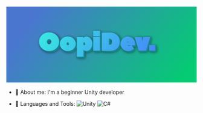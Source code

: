 ![Header](https://github.com/OOpipoo/OOpipoo/blob/main/assets/image.png)

- 🔭 About me: I'm a beginner Unity developer

- 🌱 Languages and Tools: 
![Unity](https://img.shields.io/badge/-Unity-F7EBE3?style=for-the-badge&logo=Unity&logoColor=100A08)
![C#](https://img.shields.io/badge/-C#-F7EBE3?style=for-the-badge&logo=C#&logoColor=100A08)
 